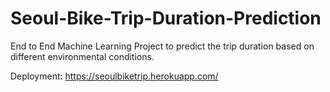 # Seoul-Bike-Trip-Duration-Prediction
End to End Machine Learning Project to predict the trip duration based on different environmental conditions.


Deployment: https://seoulbiketrip.herokuapp.com/
